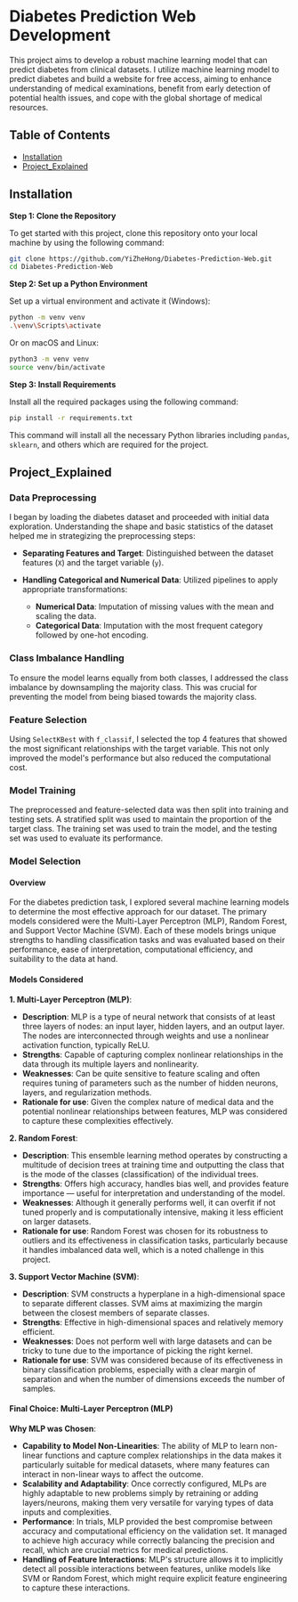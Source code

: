 # Diabetes Prediction Web Development 

This project aims to develop a robust machine learning model that can predict diabetes from clinical datasets. 
I utilize machine learning model to predict diabetes and build a website for free access, aiming to enhance understanding of medical examinations, benefit from early detection of potential health issues, and cope with the global shortage of medical resources.

## Table of Contents

- [Installation](#installation)
- [Project_Explained](#project_explained)

## Installation

**Step 1: Clone the Repository**

To get started with this project, clone this repository onto your local machine by using the following command:

```bash
git clone https://github.com/YiZheHong/Diabetes-Prediction-Web.git
cd Diabetes-Prediction-Web
```

**Step 2: Set up a Python Environment**

Set up a virtual environment and activate it (Windows):

```bash
python -m venv venv
.\venv\Scripts\activate
```

Or on macOS and Linux:

```bash
python3 -m venv venv
source venv/bin/activate
```

**Step 3: Install Requirements**

Install all the required packages using the following command:

```bash
pip install -r requirements.txt
```

This command will install all the necessary Python libraries including `pandas`, `sklearn`, and others which are required for the project.

## Project_Explained

### Data Preprocessing

I began by loading the diabetes dataset and proceeded with initial data exploration. Understanding the shape and basic statistics of the dataset helped me in strategizing the preprocessing steps:

- **Separating Features and Target**: Distinguished between the dataset features (`X`) and the target variable (`y`).

- **Handling Categorical and Numerical Data**: Utilized pipelines to apply appropriate transformations:
  - **Numerical Data**: Imputation of missing values with the mean and scaling the data.
  - **Categorical Data**: Imputation with the most frequent category followed by one-hot encoding.

### Class Imbalance Handling

To ensure the model learns equally from both classes, I addressed the class imbalance by downsampling the majority class. This was crucial for preventing the model from being biased towards the majority class.

### Feature Selection

Using `SelectKBest` with `f_classif`, I selected the top 4 features that showed the most significant relationships with the target variable. This not only improved the model's performance but also reduced the computational cost.

### Model Training

The preprocessed and feature-selected data was then split into training and testing sets. A stratified split was used to maintain the proportion of the target class. The training set was used to train the model, and the testing set was used to evaluate its performance.

### Model Selection

#### Overview

For the diabetes prediction task, I explored several machine learning models to determine the most effective approach for our dataset. The primary models considered were the Multi-Layer Perceptron (MLP), Random Forest, and Support Vector Machine (SVM). Each of these models brings unique strengths to handling classification tasks and was evaluated based on their performance, ease of interpretation, computational efficiency, and suitability to the data at hand.

#### Models Considered

**1. Multi-Layer Perceptron (MLP)**:
   - **Description**: MLP is a type of neural network that consists of at least three layers of nodes: an input layer, hidden layers, and an output layer. The nodes are interconnected through weights and use a nonlinear activation function, typically ReLU.
   - **Strengths**: Capable of capturing complex nonlinear relationships in the data through its multiple layers and nonlinearity.
   - **Weaknesses**: Can be quite sensitive to feature scaling and often requires tuning of parameters such as the number of hidden neurons, layers, and regularization methods.
   - **Rationale for use**: Given the complex nature of medical data and the potential nonlinear relationships between features, MLP was considered to capture these complexities effectively.

**2. Random Forest**:
   - **Description**: This ensemble learning method operates by constructing a multitude of decision trees at training time and outputting the class that is the mode of the classes (classification) of the individual trees.
   - **Strengths**: Offers high accuracy, handles bias well, and provides feature importance — useful for interpretation and understanding of the model.
   - **Weaknesses**: Although it generally performs well, it can overfit if not tuned properly and is computationally intensive, making it less efficient on larger datasets.
   - **Rationale for use**: Random Forest was chosen for its robustness to outliers and its effectiveness in classification tasks, particularly because it handles imbalanced data well, which is a noted challenge in this project.

**3. Support Vector Machine (SVM)**:
   - **Description**: SVM constructs a hyperplane in a high-dimensional space to separate different classes. SVM aims at maximizing the margin between the closest members of separate classes.
   - **Strengths**: Effective in high-dimensional spaces and relatively memory efficient.
   - **Weaknesses**: Does not perform well with large datasets and can be tricky to tune due to the importance of picking the right kernel.
   - **Rationale for use**: SVM was considered because of its effectiveness in binary classification problems, especially with a clear margin of separation and when the number of dimensions exceeds the number of samples.

#### Final Choice: Multi-Layer Perceptron (MLP)

**Why MLP was Chosen**:
- **Capability to Model Non-Linearities**: The ability of MLP to learn non-linear functions and capture complex relationships in the data makes it particularly suitable for medical datasets, where many features can interact in non-linear ways to affect the outcome.
- **Scalability and Adaptability**: Once correctly configured, MLPs are highly adaptable to new problems simply by retraining or adding layers/neurons, making them very versatile for varying types of data inputs and complexities.
- **Performance**: In trials, MLP provided the best compromise between accuracy and computational efficiency on the validation set. It managed to achieve high accuracy while correctly balancing the precision and recall, which are crucial metrics for medical predictions.
- **Handling of Feature Interactions**: MLP's structure allows it to implicitly detect all possible interactions between features, unlike models like SVM or Random Forest, which might require explicit feature engineering to capture these interactions.

